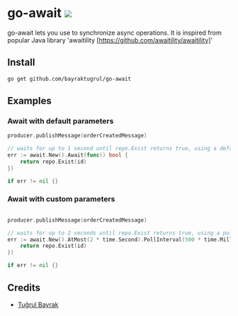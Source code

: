 # go-await [![](https://img.shields.io/badge/License-MIT-yellow.svg)](https://img.shields.io/badge/License-MIT-yellow.svg)

go-await lets you use to synchronize async operations. It is inspired from popular Java library 'awaitility [https://github.com/awaitility/awaitility]'

## Install

```bash
go get github.com/bayraktugrul/go-await
```

## Examples

### Await with default parameters

```go
producer.publishMessage(orderCreatedMessage)

// waits for up to 1 second until repo.Exist returns true, using a default polling interval of 100ms
err := await.New().Await(func() bool {
    return repo.Exist(id)
})

if err != nil {}
```

### Await with custom parameters

```go

producer.publishMessage(orderCreatedMessage)

// waits for up to 2 seconds until repo.Exist returns true, using a polling interval of 500ms
err := await.New().AtMost(2 * time.Second).PollInterval(500 * time.Millisecond).Await(func() bool {
    return repo.Exist(id)
})

if err != nil {}
```

## Credits

* [Tuğrul Bayrak](https://github.com/bayraktugrul)
